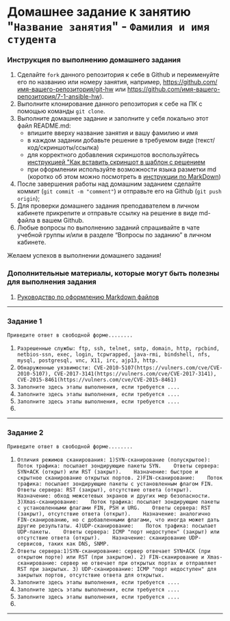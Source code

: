 # Домашнее задание к занятию "`Название занятия`" - `Фамилия и имя студента`


### Инструкция по выполнению домашнего задания

   1. Сделайте `fork` данного репозитория к себе в Github и переименуйте его по названию или номеру занятия, например, https://github.com/имя-вашего-репозитория/git-hw или  https://github.com/имя-вашего-репозитория/7-1-ansible-hw).
   2. Выполните клонирование данного репозитория к себе на ПК с помощью команды `git clone`.
   3. Выполните домашнее задание и заполните у себя локально этот файл README.md:
      - впишите вверху название занятия и вашу фамилию и имя
      - в каждом задании добавьте решение в требуемом виде (текст/код/скриншоты/ссылка)
      - для корректного добавления скриншотов воспользуйтесь [инструкцией "Как вставить скриншот в шаблон с решением](https://github.com/netology-code/sys-pattern-homework/blob/main/screen-instruction.md)
      - при оформлении используйте возможности языка разметки md (коротко об этом можно посмотреть в [инструкции  по MarkDown](https://github.com/netology-code/sys-pattern-homework/blob/main/md-instruction.md))
   4. После завершения работы над домашним заданием сделайте коммит (`git commit -m "comment"`) и отправьте его на Github (`git push origin`);
   5. Для проверки домашнего задания преподавателем в личном кабинете прикрепите и отправьте ссылку на решение в виде md-файла в вашем Github.
   6. Любые вопросы по выполнению заданий спрашивайте в чате учебной группы и/или в разделе “Вопросы по заданию” в личном кабинете.
   
Желаем успехов в выполнении домашнего задания!
   
### Дополнительные материалы, которые могут быть полезны для выполнения задания

1. [Руководство по оформлению Markdown файлов](https://gist.github.com/Jekins/2bf2d0638163f1294637#Code)

---

### Задание 1

`Приведите ответ в свободной форме........`

1. `Разрешенные службы: ftp, ssh, telnet, smtp, domain, http, rpcbind, netbios-ssn, exec, login, tcpwrapped, java-rmi, bindshell, nfs, mysql, postgresql, vnc, X11, irc, ajp13, http. `
2. `Обнаруженные уязвимости: CVE-2010-5107(https://vulners.com/cve/CVE-2010-5107), CVE-2017-3141(https://vulners.com/cve/CVE-2017-3141), CVE-2015-8461(https://vulners.com/cve/CVE-2015-8461)`
3. `Заполните здесь этапы выполнения, если требуется ....`
4. `Заполните здесь этапы выполнения, если требуется ....`
5. `Заполните здесь этапы выполнения, если требуется ....`
6. 

---

### Задание 2

`Приведите ответ в свободной форме........`

1. `Отличия режимов сканирования: 1)SYN-сканирование (полускрытое):    Поток трафика: посылает зондирующие пакеты SYN.    Ответы сервера: SYN+ACK (открыт) или RST (закрыт).    Назначение: быстрое и скрытное сканирование открытых портов. 2)FIN-сканирование:    Поток трафика: посылает зондирующие пакеты с установленным флагом FIN.    Ответы сервера: RST (закрыт), отсутствие ответа (открыт).    Назначение: обход межсетевых экранов и других мер безопасности. 3)Xmas-сканирование:    Поток трафика: посылает зондирующие пакеты с установленными флагами FIN, PSH и URG.    Ответы сервера: RST (закрыт), отсутствие ответа (открыт).    Назначение: аналогично FIN-сканированию, но с добавленными флагами, что иногда может дать другие результаты. 4)UDP-сканирование:    Поток трафика: посылает UDP-пакеты.    Ответы сервера: ICMP "порт недоступен" (закрыт) или отсутствие ответа (открыт).    Назначение: сканирование UDP-сервисов, таких как DNS, SNMP.`
2. `Ответы сервера:1)SYN-сканирование: сервер отвечает SYN+ACK (при открытом порте) или RST (при закрытом). 2) FIN-сканирование и Xmas-сканирование: сервер не отвечает при открытых портах и отправляет RST при закрытых. 3) UDP-сканирование: ICMP "порт недоступен" для закрытых портов, отсутствие ответа для открытых.`
3. `Заполните здесь этапы выполнения, если требуется ....`
4. `Заполните здесь этапы выполнения, если требуется ....`
5. `Заполните здесь этапы выполнения, если требуется ....`
6. 

---

